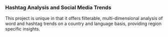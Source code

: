 ### Hashtag Analysis and Social Media Trends
This project is unique in that it offers filterable, multi-dimensional analysis of word and hashtag trends on a country and language basis, providing region specific insights. 
